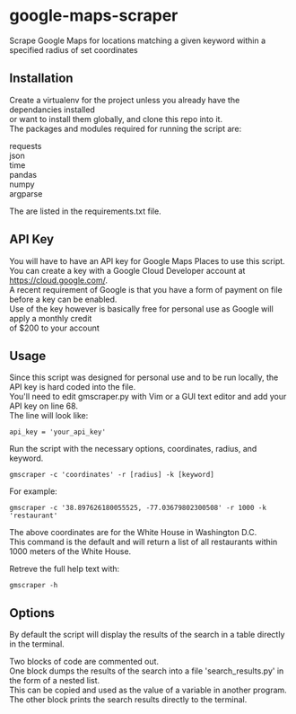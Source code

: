 # google-maps-scraper
Scrape Google Maps for locations matching a given keyword within a specified radius of set coordinates

## Installation

Create a virtualenv for the project unless you already have the dependancies installed  
or want to install them globally, and clone this repo into it.  
The packages and modules required for running the script are:  

requests  
json  
time  
pandas  
numpy  
argparse  

The are listed in the requirements.txt file.

## API Key

You will have to have an API key for Google Maps Places to use this script.   
You can create a key with a Google Cloud Developer account at https://cloud.google.com/.  
A recent requirement of Google is that you have a form of payment on file before a key can be enabled.  
Use of the key however is basically free for personal use as Google will apply a monthly credit  
of $200 to your account 

## Usage

Since this script was designed for personal use and to be run locally, the API key is hard coded into the file.  
You'll need to edit gmscraper.py with Vim or a GUI text editor and add your API key on line 68.  
The line will look like:  

    api_key = 'your_api_key'
    
Run the script with the necessary options, coordinates, radius, and keyword.  

    gmscraper -c 'coordinates' -r [radius] -k [keyword]
    
For example:

    gmscraper -c '38.897626180055525, -77.03679802300508' -r 1000 -k 'restaurant'
    
The above coordinates are for the White House in Washington D.C.  
This command is the default and will return a list of all restaurants within 1000 meters of the White House.

Retreve the full help text with:

    gmscraper -h
    
## Options

By default the script will display the results of the search in a table directly in the terminal.

Two blocks of code are commented out.  
One block dumps the results of the search into a file 'search_results.py' in the form of a nested list.  
This can be copied and used as the value of a variable in another program.  
The other block prints the search results directly to the terminal.  


